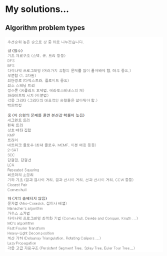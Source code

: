 # My solutions...

## Algorithm problem types

![algorithm problem types](./Algorithm_problem_types.png)